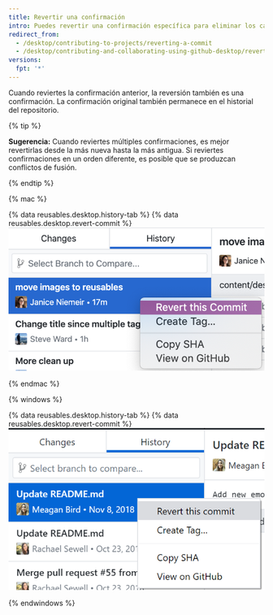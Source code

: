 ```yaml
---
title: Revertir una confirmación
intro: Puedes revertir una confirmación específica para eliminar los cambios de tu rama.
redirect_from:
  - /desktop/contributing-to-projects/reverting-a-commit
  - /desktop/contributing-and-collaborating-using-github-desktop/reverting-a-commit
versions:
  fpt: '*'
---
```


Cuando reviertes la confirmación anterior, la reversión también es una confirmación. La confirmación original también permanece en el historial del repositorio.

{% tip %}

**Sugerencia:** Cuando reviertes múltiples confirmaciones, es mejor revertirlas desde la más nueva hasta la más antigua. Si reviertes confirmaciones en un orden diferente, es posible que se produzcan conflictos de fusión.

{% endtip %}

{% mac %}

{% data reusables.desktop.history-tab %}
{% data reusables.desktop.revert-commit %}
  ![La opción Revert (Revertir) sobre la vista diferente](/assets/images/help/desktop/commit-revert-mac.png)

{% endmac %}

{% windows %}

{% data reusables.desktop.history-tab %}
{% data reusables.desktop.revert-commit %}
  ![La opción Revert (Revertir) sobre la vista diferente](/assets/images/help/desktop/commit-revert-win.png)

{% endwindows %}
